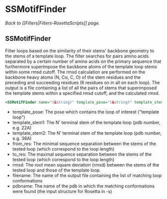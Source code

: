 # SSMotifFinder
*Back to [[Filters|Filters-RosettaScripts]] page.*
## SSMotifFinder

Filter loops based on the similarity of their stems' backbone geometry to the stems of a template loop. The filter searches for pairs amino acids separated by a certain number of amino acids on the primary sequence that furthermore superimpose the backbone atoms of the template loop stems within some rmsd cutoff. The rmsd calculation are performed on the backbone heavy atoms (N, Cα, C, O) of the stem residues and the preceding and succeeding residues (6 residues on in all on each loop). The output is a file containing a list of all the pairs of stems that superimposed the template stems within a specified rmsd cutoff, and the calculated rmsd.  

```xml
<SSMotifFinder name="(&string)" template_pose="(&string)" template_stem1="(0 &string)" template_stem2="(0 &string)" from_res="(0 &int)" to_res="(0 &int)" rmsd="(0.0 &real)" filename="(&string)" pdbname="(&string)"/>
```

-   template_pose: The pose which contains the loop of interest ("template loop")
-   template_stem1: The N' terminal stem of the template loop (pdb number, e.g. 22A) 
-   template_stem2: The N' terminal stem of the template loop (pdb number, e.g. 36A)
-   from_res: The minimal sequence separation between the stems of the tested loop (which correspond to the loop length)  
-   to_res: The maximal sequence separation between the stems of the tested loop (which correspond to the loop length) 
-   rmsd: The root mean square deviation (rmsd) between the stems of the tested loop and those of the template loop. 
-   filename: The name of the output file containing the list of matching loop conformations
-   pdbname: The name of the pdb in which the matching conformations were found (the input structure for Rosetta in -s)